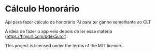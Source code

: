 # Cálculo Honorário

Api para fazer cálculo de honorário PJ para ter ganho semelhante ao CLT

A ideia de fazer o app veio depois de ler essa matéria (https://tinyurl.com/bdek5umr).

This project is licensed under the terms of the MIT license.
